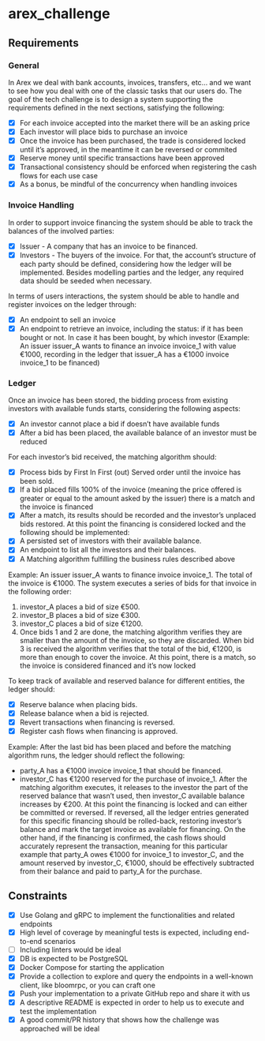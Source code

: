 # arex_challenge

## Requirements

### General
In Arex we deal with bank accounts, invoices, transfers, etc... and we want to see how you deal with one of the classic tasks that our users do.
The goal of the tech challenge is to design a system supporting the requirements defined in the next sections, satisfying the following:
- [X] For each invoice accepted into the market there will be an asking price
- [X] Each investor will place bids to purchase an invoice
- [X] Once the invoice has been purchased, the trade is considered locked until it’s approved, in the meantime it can be reversed or commited
- [X] Reserve money until specific transactions have been approved
- [X] Transactional consistency should be enforced when registering the cash flows for each use case
- [X] As a bonus, be mindful of the concurrency when handling invoices

### Invoice Handling
In order to support invoice financing the system should be able to track the balances of the involved parties:
- [X] Issuer - A company that has an invoice to be financed.
- [X] Investors - The buyers of the invoice.
For that, the account’s structure of each party should be defined, considering how the ledger will be implemented. Besides modelling parties and the ledger, any required data should be seeded when necessary.

In terms of users interactions, the system should be able to handle and register invoices on the ledger through:
- [X] An endpoint to sell an invoice
- [X] An endpoint to retrieve an invoice, including the status: if it has been bought or not. In case it has been bought, by which investor (Example: An issuer issuer_A wants to finance an invoice invoice_1 with value €1000, recording in the ledger that issuer_A has a €1000 invoice invoice_1 to be financed)

### Ledger
Once an invoice has been stored, the bidding process from existing investors with available funds starts, considering the following aspects:
- [X] An investor cannot place a bid if doesn’t have available funds
- [X] After a bid has been placed, the available balance of an investor must be reduced

For each investor’s bid received, the matching algorithm should:
- [X] Process bids by First In First (out) Served order until the invoice has been sold.
- [X] If a bid placed fills 100% of the invoice (meaning the price offered is greater or equal to the amount asked by the issuer) there is a match and the invoice is financed
- [X] After a match, its results should be recorded and the investor’s unplaced bids restored. At this point the financing is considered locked and the following should be implemented:
 - [X] A persisted set of investors with their available balance.
 - [X] An endpoint to list all the investors and their balances.
 - [X] A Matching algorithm fulfilling the business rules described above

Example: An issuer issuer_A wants to finance invoice invoice_1. The total of the invoice is €1000. The system executes a series of bids for that invoice in the following order:
1. investor_A places a bid of size €500.
2. investor_B places a bid of size €300.
3. investor_C places a bid of size €1200.
4. Once bids 1 and 2 are done, the matching algorithm verifies they are smaller than the amount of the invoice, so they are discarded. When bid 3 is received the algorithm verifies that the total of the bid, €1200, is more than enough to cover the invoice. At this point, there is a match, so the invoice is considered financed and it’s now locked

To keep track of available and reserved balance for different entities, the ledger should:
- [X] Reserve balance when placing bids.
- [X] Release balance when a bid is rejected.
- [X] Revert transactions when financing is reversed.
- [X] Register cash flows when financing is approved.

Example: After the last bid has been placed and before the matching algorithm runs, the ledger should reflect the following:
- party_A has a €1000 invoice invoice_1 that should be financed.
- investor_C has €1200 reserved for the purchase of invoice_1.
After the matching algorithm executes, it releases to the investor the part of the reserved balance that wasn’t used, then investor_C available balance increases by €200.
At this point the financing is locked and can either be committed or reversed. If reversed, all the ledger entries generated for this specific financing should be rolled-back, restoring investor’s balance and mark the target invoice as available for financing.
On the other hand, if the financing is confirmed, the cash flows should accurately represent the transaction, meaning for this particular example that party_A owes €1000 for invoice_1 to investor_C, and the amount reserved by investor_C, €1000, should be effectively subtracted from their balance and paid to party_A for the purchase.


## Constraints
- [X] Use Golang and gRPC to implement the functionalities and related endpoints
- [X] High level of coverage by meaningful tests is expected, including end-to-end scenarios
- [ ] Including linters would be ideal
- [X] DB is expected to be PostgreSQL
- [X] Docker Compose for starting the application
- [X] Provide a collection to explore and query the endpoints in a well-known client, like bloomrpc, or you can craft one
- [X] Push your implementation to a private GitHub repo and share it with us
- [X] A descriptive README is expected in order to help us to execute and test the implementation
- [X] A good commit/PR history that shows how the challenge was approached will be ideal
